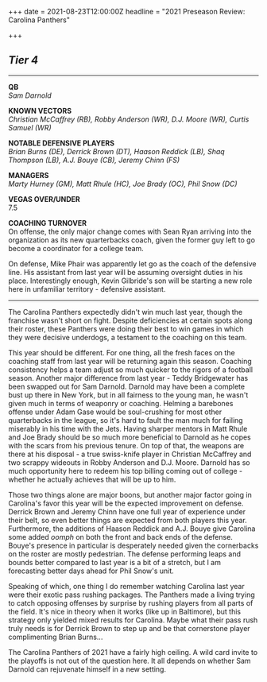 +++
date = 2021-08-23T12:00:00Z
headline = "2021 Preseason Review: Carolina Panthers"

+++
## _Tier 4_

***

**QB**  
_Sam Darnold_

**KNOWN VECTORS**  
_Christian McCaffrey (RB), Robby Anderson (WR), D.J. Moore (WR), Curtis Samuel (WR)_

**NOTABLE DEFENSIVE PLAYERS**  
_Brian Burns (DE), Derrick Brown (DT), Haason Reddick (LB), Shaq Thompson (LB), A.J. Bouye (CB), Jeremy Chinn (FS)_

**MANAGERS**  
_Marty Hurney (GM), Matt Rhule (HC), Joe Brady (OC), Phil Snow (DC)_

**VEGAS OVER/UNDER**  
7\.5

**COACHING TURNOVER**  
On offense, the only major change comes with Sean Ryan arriving into the organization as its new quarterbacks coach, given the former guy left to go become a coordinator for a college team.

On defense, Mike Phair was apparently let go as the coach of the defensive line. His assistant from last year will be assuming oversight duties in his place. Interestingly enough, Kevin Gilbride's son will be starting a new role here in unfamiliar territory - defensive assistant.

***

The Carolina Panthers expectedly didn't win much last year, though the franchise wasn't short on fight. Despite deficiencies at certain spots along their roster, these Panthers were doing their best to win games in which they were decisive underdogs, a testament to the coaching on this team.

This year should be different. For one thing, all the fresh faces on the coaching staff from last year will be returning again this season. Coaching consistency helps a team adjust so much quicker to the rigors of a football season. Another major difference from last year - Teddy Bridgewater has been swapped out for Sam Darnold. Darnold may have been a complete bust up there in New York, but in all fairness to the young man, he wasn't given much in terms of weaponry or coaching. Helming a barebones offense under Adam Gase would be soul-crushing for most other quarterbacks in the league, so it's hard to fault the man much for failing miserably in his time with the Jets. Having sharper mentors in Matt Rhule and Joe Brady should be so much more beneficial to Darnold as he copes with the scars from his previous tenure. On top of that, the weapons are there at his disposal - a true swiss-knife player in Christian McCaffrey and two scrappy wideouts in Robby Anderson and D.J. Moore. Darnold has so much opportunity here to redeem his top billing coming out of college - whether he actually achieves that will be up to him. 

Those two things alone are major boons, but another major factor going in Carolina's favor this year will be the expected improvement on defense. Derrick Brown and Jeremy Chinn have one full year of experience under their belt, so even better things are expected from both players this year. Furthermore, the additions of Haason Reddick and A.J. Bouye give Carolina some added _oomph_ on both the front and back ends of the defense. Bouye's presence in particular is desperately needed given the cornerbacks on the roster are mostly pedestrian. The defense performing leaps and bounds better compared to last year is a bit of a stretch, but I am forecasting better days ahead for Phil Snow's unit.

Speaking of which, one thing I do remember watching Carolina last year were their exotic pass rushing packages. The Panthers made a living trying to catch opposing offenses by surprise by rushing players from all parts of the field. It's nice in theory when it works (like up in Baltimore), but this strategy only yielded mixed results for Carolina. Maybe what their pass rush truly needs is for Derrick Brown to step up and be that cornerstone player complimenting Brian Burns...

The Carolina Panthers of 2021 have a fairly high ceiling. A wild card invite to the playoffs is not out of the question here. It all depends on whether Sam Darnold can rejuvenate himself in a new setting. 
